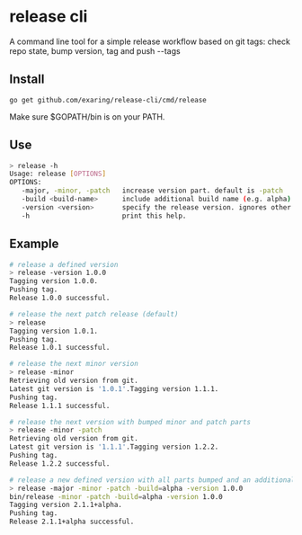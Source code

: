 # release cli
A command line tool for a simple release workflow based on git tags: check repo state, bump version, tag and push --tags

## Install
`go get github.com/exaring/release-cli/cmd/release`

Make sure $GOPATH/bin is on your PATH.

## Use
```bash
> release -h
Usage: release [OPTIONS]
OPTIONS:
   -major, -minor, -patch   increase version part. default is -patch
   -build <build-name>      include additional build name (e.g. alpha)
   -version <version>       specify the release version. ignores other version modifiers.
   -h                       print this help.
```

## Example
```bash
# release a defined version
> release -version 1.0.0
Tagging version 1.0.0.
Pushing tag.
Release 1.0.0 successful.

# release the next patch release (default)
> release
Tagging version 1.0.1.
Pushing tag.
Release 1.0.1 successful.

# release the next minor version
> release -minor
Retrieving old version from git.
Latest git version is '1.0.1'.Tagging version 1.1.1.
Pushing tag.
Release 1.1.1 successful.

# release the next version with bumped minor and patch parts
> release -minor -patch
Retrieving old version from git.
Latest git version is '1.1.1'.Tagging version 1.2.2.
Pushing tag.
Release 1.2.2 successful.

# release a new defined version with all parts bumped and an additional build part
> release -major -minor -patch -build=alpha -version 1.0.0
bin/release -minor -patch -build=alpha -version 1.0.0
Tagging version 2.1.1+alpha.
Pushing tag.
Release 2.1.1+alpha successful.
```
